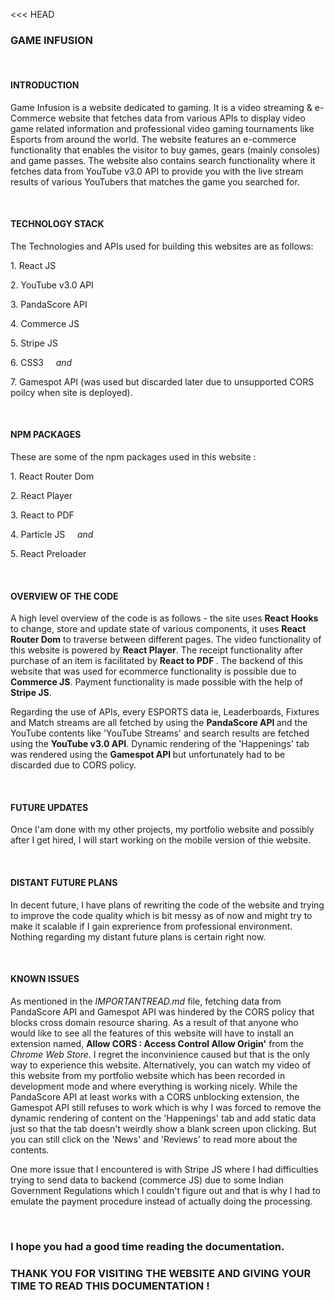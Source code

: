 <<< HEAD

### GAME INFUSION 
</br>
<h4> INTRODUCTION </h4>
<p>
    Game Infusion is a website dedicated to gaming. It is a video streaming & e-Commerce website that fetches data from various APIs to display video game related information and professional video
  gaming tournaments like Esports from around the world. The website features an e-commerce functionality that enables the visitor to buy games, gears (mainly consoles)
  and game passes. The website also contains search functionality where it fetches data from YouTube v3.0 API to provide you with the live stream results
  of various YouTubers that matches the game you searched for.
</p>
</br>
<h4> TECHNOLOGY STACK </h4>
<p> The Technologies and APIs used for building this websites are as follows: </p>
<p> 1. React JS </p>
<p> 2. YouTube v3.0 API </p>
<p> 3. PandaScore API </p>
<p> 4. Commerce JS </p>
<p> 5. Stripe JS </p>
<p> 6. CSS3 &nbsp; &nbsp; <i> and </i></p>
<p> 7. Gamespot API (was used but discarded later due to unsupported CORS poilcy when site is deployed).</p>
</br>
<h4> NPM PACKAGES </h4>
<p> These are some of the npm packages used in this website : </p>
<p> 1. React Router Dom <p/>
<p> 2. React Player </p>
<p> 3. React to PDF </p>
<p> 4. Particle JS &nbsp; &nbsp; <i> and </i> </p>
<p> 5. React Preloader </p>
</br>
<h4> OVERVIEW OF THE CODE </h4>
<p> A high level overview of the code is as follows - the site uses <strong> React Hooks </strong> to change, store and update state of various components, 
  it uses <strong>React Router Dom</strong> to traverse between different pages. The video functionality of this website is powered by <strong>React Player</strong>. The receipt
  functionality after purchase of an item is facilitated by <strong> React to PDF </strong>. The backend of this website that was used for ecommerce functionality is possible
  due to <strong>Commerce JS</strong>. Payment functionality is made possible with the help of <strong>Stripe JS</strong>.</p>
  <p>Regarding the use of APIs, every ESPORTS data ie, Leaderboards, Fixtures and Match streams are all fetched by using the <strong> PandaScore API </strong> and the YouTube
  contents like 'YouTube Streams' and search results are fetched using the <strong>YouTube v3.0 API</strong>. Dynamic rendering of the 'Happenings' tab was rendered using
    the <strong> Gamespot API </strong> but unfortunately had to be discarded due to CORS policy.</p>
 </br>
 <h4>FUTURE UPDATES</h4>
 <p>Once I'am done with my other projects, my portfolio website and possibly after I get hired, I will start working on the mobile version of thie website.</p>
 </br>
 <h4>DISTANT FUTURE PLANS</h4>
 <p>In decent future, I have plans of rewriting the code of the website and trying to improve the code quality which is bit messy as of now and might try to make
  it scalable if I gain exprerience from professional environment. Nothing regarding my distant future plans is certain right now.</p>
 </br>
 <h4>KNOWN ISSUES</h4>
 <p>As mentioned in the <i>IMPORTANTREAD.md</i> file, fetching data from PandaScore API and Gamespot API was hindered by the CORS policy that blocks cross domain resource
  sharing. As a result of that anyone who would like to see all the features of this website will have to install an extension named, <strong> Allow CORS : Access Control
  Allow Origin'</strong> from the <i>Chrome Web Store</i>. I regret the inconvinience caused but that is the only way to experience this website. Alternatively, you
  can watch my video of this website from my portfolio website which has been recorded in development mode and where everything is working nicely. While the PandaScore API
  at least works with a CORS unblocking extension, the Gamespot API still refuses to work which is why I was forced to remove the dynamic rendering of content on
  the 'Happenings' tab and add static data just so that the tab doesn't weirdly show a blank screen upon clicking. But you can still click on the 'News' and 'Reviews'
  to read more about the contents.</p>
  <p> One more issue that I encountered is with Stripe JS where I had difficulties trying to send data to backend (commerce JS) due to some Indian Government Regulations 
  which I couldn't figure out and that is why I had to emulate the payment procedure instead of actually doing the processing. </p>
  </br>
  <h3>I hope you had a good time reading the documentation.</h3>
  
  ### THANK YOU FOR VISITING THE WEBSITE AND GIVING YOUR TIME TO READ THIS DOCUMENTATION !
  
  >>>
